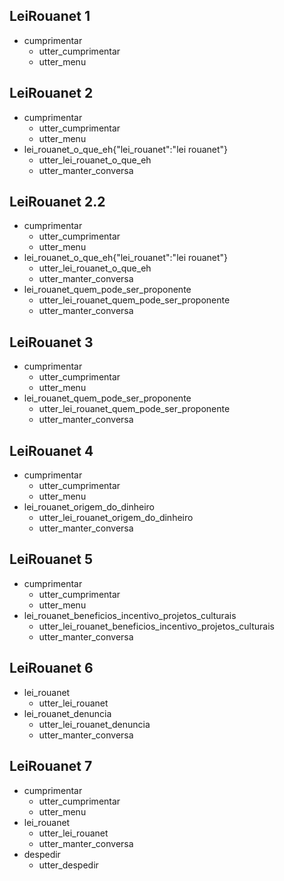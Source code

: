 ## LeiRouanet 1
* cumprimentar
    - utter_cumprimentar
    - utter_menu

## LeiRouanet 2
* cumprimentar
    - utter_cumprimentar
    - utter_menu
* lei_rouanet_o_que_eh{"lei_rouanet":"lei rouanet"}
    - utter_lei_rouanet_o_que_eh
    - utter_manter_conversa

## LeiRouanet 2.2
* cumprimentar
    - utter_cumprimentar
    - utter_menu
* lei_rouanet_o_que_eh{"lei_rouanet":"lei rouanet"}
    - utter_lei_rouanet_o_que_eh
    - utter_manter_conversa
* lei_rouanet_quem_pode_ser_proponente
    - utter_lei_rouanet_quem_pode_ser_proponente
    - utter_manter_conversa

## LeiRouanet 3
* cumprimentar
    - utter_cumprimentar
    - utter_menu
* lei_rouanet_quem_pode_ser_proponente
    - utter_lei_rouanet_quem_pode_ser_proponente
    - utter_manter_conversa

## LeiRouanet 4
* cumprimentar
    - utter_cumprimentar
    - utter_menu
* lei_rouanet_origem_do_dinheiro
    - utter_lei_rouanet_origem_do_dinheiro
    - utter_manter_conversa

## LeiRouanet 5
* cumprimentar
    - utter_cumprimentar
    - utter_menu
* lei_rouanet_beneficios_incentivo_projetos_culturais
    - utter_lei_rouanet_beneficios_incentivo_projetos_culturais
    - utter_manter_conversa

## LeiRouanet 6
* lei_rouanet
    - utter_lei_rouanet
* lei_rouanet_denuncia
    - utter_lei_rouanet_denuncia
    - utter_manter_conversa

## LeiRouanet 7
* cumprimentar
    - utter_cumprimentar
    - utter_menu
* lei_rouanet
    - utter_lei_rouanet
    - utter_manter_conversa
* despedir
    - utter_despedir


